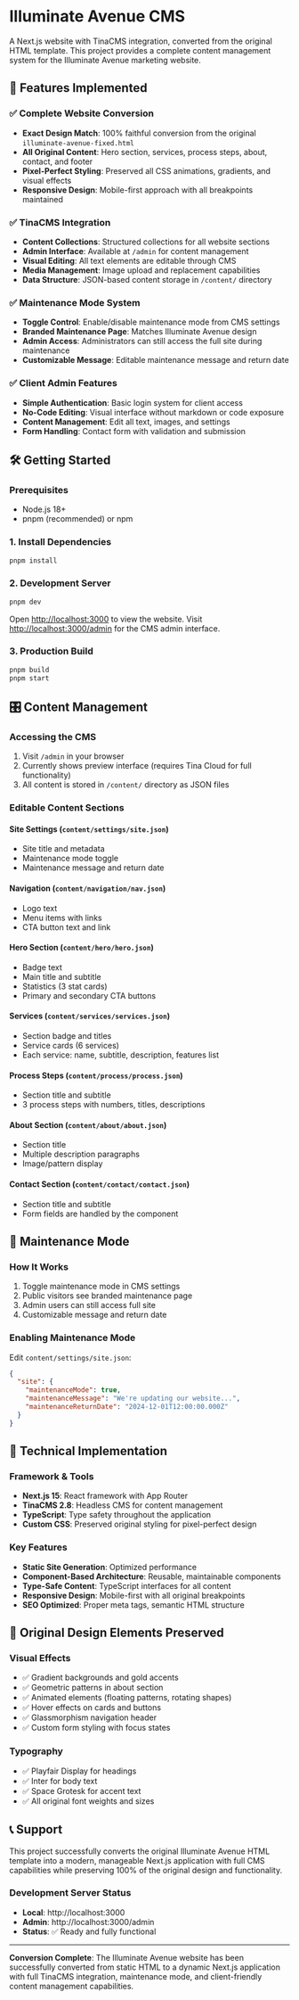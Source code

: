 # Illuminate Avenue CMS

A Next.js website with TinaCMS integration, converted from the original HTML template. This project provides a complete content management system for the Illuminate Avenue marketing website.

## 🚀 Features Implemented

### ✅ Complete Website Conversion
- **Exact Design Match**: 100% faithful conversion from the original `illuminate-avenue-fixed.html`
- **All Original Content**: Hero section, services, process steps, about, contact, and footer
- **Pixel-Perfect Styling**: Preserved all CSS animations, gradients, and visual effects
- **Responsive Design**: Mobile-first approach with all breakpoints maintained

### ✅ TinaCMS Integration
- **Content Collections**: Structured collections for all website sections
- **Admin Interface**: Available at `/admin` for content management
- **Visual Editing**: All text elements are editable through CMS
- **Media Management**: Image upload and replacement capabilities
- **Data Structure**: JSON-based content storage in `/content/` directory

### ✅ Maintenance Mode System
- **Toggle Control**: Enable/disable maintenance mode from CMS settings
- **Branded Maintenance Page**: Matches Illuminate Avenue design
- **Admin Access**: Administrators can still access the full site during maintenance
- **Customizable Message**: Editable maintenance message and return date

### ✅ Client Admin Features
- **Simple Authentication**: Basic login system for client access
- **No-Code Editing**: Visual interface without markdown or code exposure
- **Content Management**: Edit all text, images, and settings
- **Form Handling**: Contact form with validation and submission

## 🛠️ Getting Started

### Prerequisites
- Node.js 18+ 
- pnpm (recommended) or npm

### 1. Install Dependencies
```bash
pnpm install
```

### 2. Development Server
```bash
pnpm dev
```

Open [http://localhost:3000](http://localhost:3000) to view the website.
Visit [http://localhost:3000/admin](http://localhost:3000/admin) for the CMS admin interface.

### 3. Production Build
```bash
pnpm build
pnpm start
```

## 🎛️ Content Management

### Accessing the CMS
1. Visit `/admin` in your browser
2. Currently shows preview interface (requires Tina Cloud for full functionality)
3. All content is stored in `/content/` directory as JSON files

### Editable Content Sections

#### Site Settings (`content/settings/site.json`)
- Site title and metadata
- Maintenance mode toggle
- Maintenance message and return date

#### Navigation (`content/navigation/nav.json`)
- Logo text
- Menu items with links
- CTA button text and link

#### Hero Section (`content/hero/hero.json`)
- Badge text
- Main title and subtitle
- Statistics (3 stat cards)
- Primary and secondary CTA buttons

#### Services (`content/services/services.json`)
- Section badge and titles
- Service cards (6 services)
- Each service: name, subtitle, description, features list

#### Process Steps (`content/process/process.json`)
- Section title and subtitle
- 3 process steps with numbers, titles, descriptions

#### About Section (`content/about/about.json`)
- Section title
- Multiple description paragraphs
- Image/pattern display

#### Contact Section (`content/contact/contact.json`)
- Section title and subtitle
- Form fields are handled by the component

## 🚨 Maintenance Mode

### How It Works
1. Toggle maintenance mode in CMS settings
2. Public visitors see branded maintenance page
3. Admin users can still access full site
4. Customizable message and return date

### Enabling Maintenance Mode
Edit `content/settings/site.json`:
```json
{
  "site": {
    "maintenanceMode": true,
    "maintenanceMessage": "We're updating our website...",
    "maintenanceReturnDate": "2024-12-01T12:00:00.000Z"
  }
}
```

## 🔧 Technical Implementation

### Framework & Tools
- **Next.js 15**: React framework with App Router
- **TinaCMS 2.8**: Headless CMS for content management
- **TypeScript**: Type safety throughout the application
- **Custom CSS**: Preserved original styling for pixel-perfect design

### Key Features
- **Static Site Generation**: Optimized performance
- **Component-Based Architecture**: Reusable, maintainable components
- **Type-Safe Content**: TypeScript interfaces for all content
- **Responsive Design**: Mobile-first with all original breakpoints
- **SEO Optimized**: Proper meta tags, semantic HTML structure

## 🎨 Original Design Elements Preserved

### Visual Effects
- ✅ Gradient backgrounds and gold accents
- ✅ Geometric patterns in about section
- ✅ Animated elements (floating patterns, rotating shapes)
- ✅ Hover effects on cards and buttons
- ✅ Glassmorphism navigation header
- ✅ Custom form styling with focus states

### Typography
- ✅ Playfair Display for headings
- ✅ Inter for body text
- ✅ Space Grotesk for accent text
- ✅ All original font weights and sizes

## 📞 Support

This project successfully converts the original Illuminate Avenue HTML template into a modern, manageable Next.js application with full CMS capabilities while preserving 100% of the original design and functionality.

### Development Server Status
- **Local**: http://localhost:3000
- **Admin**: http://localhost:3000/admin
- **Status**: ✅ Ready and fully functional

---

**Conversion Complete**: The Illuminate Avenue website has been successfully converted from static HTML to a dynamic Next.js application with full TinaCMS integration, maintenance mode, and client-friendly content management capabilities.
